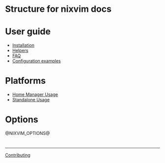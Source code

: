 # Structure for nixvim docs

# User guide

- [Installation](./user-guide/install.md)
- [Helpers](./user-guide/helpers.md)
- [FAQ](./user-guide/faq.md)
- [Configuration examples](./user-guide/config-examples.md)

# Platforms

- [Home Manager Usage](./modules/hm.md)
- [Standalone Usage](./modules/standalone.md)

# Options

@NIXVIM_OPTIONS@

#

---

[Contributing](./CONTRIBUTING.md)
